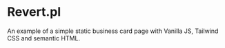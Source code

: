 # Revert.pl

An example of a simple static business card page with Vanilla JS, Tailwind CSS and semantic HTML.
